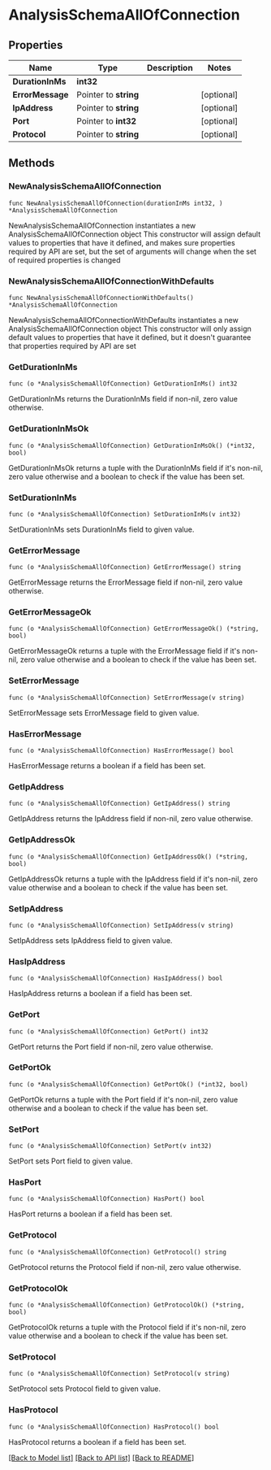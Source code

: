 # AnalysisSchemaAllOfConnection

## Properties

Name | Type | Description | Notes
------------ | ------------- | ------------- | -------------
**DurationInMs** | **int32** |  | 
**ErrorMessage** | Pointer to **string** |  | [optional] 
**IpAddress** | Pointer to **string** |  | [optional] 
**Port** | Pointer to **int32** |  | [optional] 
**Protocol** | Pointer to **string** |  | [optional] 

## Methods

### NewAnalysisSchemaAllOfConnection

`func NewAnalysisSchemaAllOfConnection(durationInMs int32, ) *AnalysisSchemaAllOfConnection`

NewAnalysisSchemaAllOfConnection instantiates a new AnalysisSchemaAllOfConnection object
This constructor will assign default values to properties that have it defined,
and makes sure properties required by API are set, but the set of arguments
will change when the set of required properties is changed

### NewAnalysisSchemaAllOfConnectionWithDefaults

`func NewAnalysisSchemaAllOfConnectionWithDefaults() *AnalysisSchemaAllOfConnection`

NewAnalysisSchemaAllOfConnectionWithDefaults instantiates a new AnalysisSchemaAllOfConnection object
This constructor will only assign default values to properties that have it defined,
but it doesn't guarantee that properties required by API are set

### GetDurationInMs

`func (o *AnalysisSchemaAllOfConnection) GetDurationInMs() int32`

GetDurationInMs returns the DurationInMs field if non-nil, zero value otherwise.

### GetDurationInMsOk

`func (o *AnalysisSchemaAllOfConnection) GetDurationInMsOk() (*int32, bool)`

GetDurationInMsOk returns a tuple with the DurationInMs field if it's non-nil, zero value otherwise
and a boolean to check if the value has been set.

### SetDurationInMs

`func (o *AnalysisSchemaAllOfConnection) SetDurationInMs(v int32)`

SetDurationInMs sets DurationInMs field to given value.


### GetErrorMessage

`func (o *AnalysisSchemaAllOfConnection) GetErrorMessage() string`

GetErrorMessage returns the ErrorMessage field if non-nil, zero value otherwise.

### GetErrorMessageOk

`func (o *AnalysisSchemaAllOfConnection) GetErrorMessageOk() (*string, bool)`

GetErrorMessageOk returns a tuple with the ErrorMessage field if it's non-nil, zero value otherwise
and a boolean to check if the value has been set.

### SetErrorMessage

`func (o *AnalysisSchemaAllOfConnection) SetErrorMessage(v string)`

SetErrorMessage sets ErrorMessage field to given value.

### HasErrorMessage

`func (o *AnalysisSchemaAllOfConnection) HasErrorMessage() bool`

HasErrorMessage returns a boolean if a field has been set.

### GetIpAddress

`func (o *AnalysisSchemaAllOfConnection) GetIpAddress() string`

GetIpAddress returns the IpAddress field if non-nil, zero value otherwise.

### GetIpAddressOk

`func (o *AnalysisSchemaAllOfConnection) GetIpAddressOk() (*string, bool)`

GetIpAddressOk returns a tuple with the IpAddress field if it's non-nil, zero value otherwise
and a boolean to check if the value has been set.

### SetIpAddress

`func (o *AnalysisSchemaAllOfConnection) SetIpAddress(v string)`

SetIpAddress sets IpAddress field to given value.

### HasIpAddress

`func (o *AnalysisSchemaAllOfConnection) HasIpAddress() bool`

HasIpAddress returns a boolean if a field has been set.

### GetPort

`func (o *AnalysisSchemaAllOfConnection) GetPort() int32`

GetPort returns the Port field if non-nil, zero value otherwise.

### GetPortOk

`func (o *AnalysisSchemaAllOfConnection) GetPortOk() (*int32, bool)`

GetPortOk returns a tuple with the Port field if it's non-nil, zero value otherwise
and a boolean to check if the value has been set.

### SetPort

`func (o *AnalysisSchemaAllOfConnection) SetPort(v int32)`

SetPort sets Port field to given value.

### HasPort

`func (o *AnalysisSchemaAllOfConnection) HasPort() bool`

HasPort returns a boolean if a field has been set.

### GetProtocol

`func (o *AnalysisSchemaAllOfConnection) GetProtocol() string`

GetProtocol returns the Protocol field if non-nil, zero value otherwise.

### GetProtocolOk

`func (o *AnalysisSchemaAllOfConnection) GetProtocolOk() (*string, bool)`

GetProtocolOk returns a tuple with the Protocol field if it's non-nil, zero value otherwise
and a boolean to check if the value has been set.

### SetProtocol

`func (o *AnalysisSchemaAllOfConnection) SetProtocol(v string)`

SetProtocol sets Protocol field to given value.

### HasProtocol

`func (o *AnalysisSchemaAllOfConnection) HasProtocol() bool`

HasProtocol returns a boolean if a field has been set.


[[Back to Model list]](../README.md#documentation-for-models) [[Back to API list]](../README.md#documentation-for-api-endpoints) [[Back to README]](../README.md)



